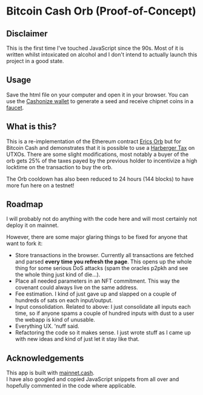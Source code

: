 Bitcoin Cash Orb (Proof-of-Concept)
================

Disclaimer
----------
This is the first time I've touched JavaScript since the 90s. Most of it is written whilst intoxicated on alcohol and I don't intend to actually launch this project in a good state.

Usage
-----
Save the html file on your computer and open it in your browser. You can use the [Cashonize wallet](https://cashonize.com/) to generate a seed and receive chipnet coins in a [faucet](https://tbch.googol.cash/#info).

What is this?
-------------
This is a re-implementation of the Ethereum contract [Erics Orb](https://eric.orb.land/) but for Bitcoin Cash and demonstrates that it is possible to use a [Harberger Tax](https://en.wikipedia.org/wiki/Harberger_Tax) on UTXOs.
There are some slight modifications, most notably a buyer of the orb gets 25% of the taxes payed by the previous holder to incentivize a high locktime on the transaction to buy the orb.

The Orb cooldown has also been reduced to 24 hours (144 blocks) to have more fun here on a testnet!

Roadmap
-------
I will probably not do anything with the code here and will most certainly not deploy it on mainnet.

However, there are some major glaring things to be fixed for anyone that want to fork it:
* Store transactions in the browser. Currently all transactions are fetched and parsed **every time you refresh the page**. This opens up the whole thing for
some serious DoS attacks (spam the oracles p2pkh and see the whole thing just kind of die...).
* Place all needed parameters in an NFT commitment. This way the covenant could always live on the same address.
* Fee estimation. I kind of just gave up and slapped on a couple of hundreds of sats on each input/output.
* Input consolidation. Related to above: I just consolidate all inputs each time, so if anyone spams a couple of hundred inputs with dust to a user the webapp is kind of unusable.
* Everything UX. 'nuff said.
* Refactoring the code so it makes sense. I just wrote stuff as I came up with new ideas and kind of just let it stay like that.

Acknowledgements
----------------
This app is built with [mainnet.cash](https://mainnet.cash). \
I have also googled and copied JavaScript snippets from all over and hopefully commented in the code where applicable.